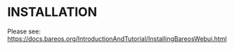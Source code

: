 INSTALLATION
============
Please see: https://docs.bareos.org/IntroductionAndTutorial/InstallingBareosWebui.html
